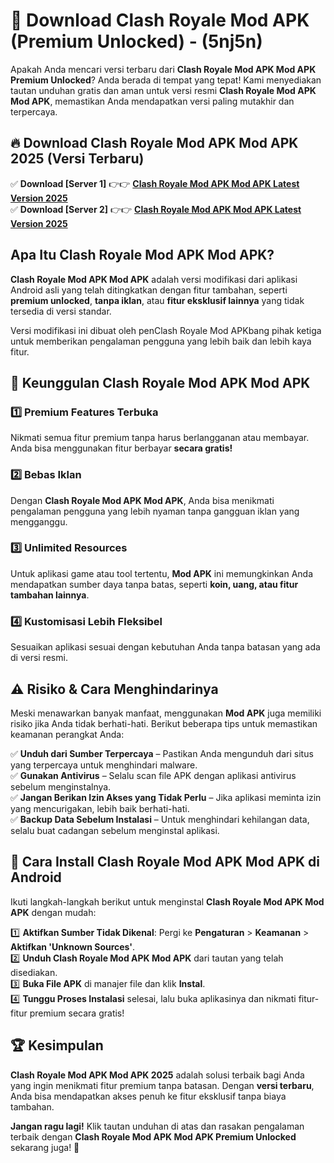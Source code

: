 

# 🎯 Download Clash Royale Mod APK (Premium Unlocked) -  (5nj5n) 

Apakah Anda mencari versi terbaru dari **Clash Royale Mod APK Mod APK Premium Unlocked**? Anda berada di tempat yang tepat! Kami menyediakan tautan unduhan gratis dan aman untuk versi resmi **Clash Royale Mod APK Mod APK**, memastikan Anda mendapatkan versi paling mutakhir dan terpercaya.

## 🔥 Download Clash Royale Mod APK Mod APK 2025 (Versi Terbaru)

✅ **Download [Server 1]** 👉👉 [**Clash Royale Mod APK Mod APK Latest Version 2025**](https://apkcomod.com?title=Clash_Royale_Mod_APK)  
✅ **Download [Server 2]** 👉👉 [**Clash Royale Mod APK Mod APK Latest Version 2025**](https://apkcomod.com?title=Clash_Royale_Mod_APK)  

## Apa Itu Clash Royale Mod APK Mod APK?

**Clash Royale Mod APK Mod APK** adalah versi modifikasi dari aplikasi Android asli yang telah ditingkatkan dengan fitur tambahan, seperti **premium unlocked**, **tanpa iklan**, atau **fitur eksklusif lainnya** yang tidak tersedia di versi standar.

Versi modifikasi ini dibuat oleh penClash Royale Mod APKbang pihak ketiga untuk memberikan pengalaman pengguna yang lebih baik dan lebih kaya fitur.

## 🎯 Keunggulan Clash Royale Mod APK Mod APK

### 1️⃣ Premium Features Terbuka
Nikmati semua fitur premium tanpa harus berlangganan atau membayar. Anda bisa menggunakan fitur berbayar **secara gratis!**

### 2️⃣ Bebas Iklan
Dengan **Clash Royale Mod APK Mod APK**, Anda bisa menikmati pengalaman pengguna yang lebih nyaman tanpa gangguan iklan yang mengganggu.

### 3️⃣ Unlimited Resources
Untuk aplikasi game atau tool tertentu, **Mod APK** ini memungkinkan Anda mendapatkan sumber daya tanpa batas, seperti **koin, uang, atau fitur tambahan lainnya**.

### 4️⃣ Kustomisasi Lebih Fleksibel
Sesuaikan aplikasi sesuai dengan kebutuhan Anda tanpa batasan yang ada di versi resmi.

## ⚠️ Risiko & Cara Menghindarinya

Meski menawarkan banyak manfaat, menggunakan **Mod APK** juga memiliki risiko jika Anda tidak berhati-hati. Berikut beberapa tips untuk memastikan keamanan perangkat Anda:

✅ **Unduh dari Sumber Terpercaya** – Pastikan Anda mengunduh dari situs yang terpercaya untuk menghindari malware.  
✅ **Gunakan Antivirus** – Selalu scan file APK dengan aplikasi antivirus sebelum menginstalnya.  
✅ **Jangan Berikan Izin Akses yang Tidak Perlu** – Jika aplikasi meminta izin yang mencurigakan, lebih baik berhati-hati.  
✅ **Backup Data Sebelum Instalasi** – Untuk menghindari kehilangan data, selalu buat cadangan sebelum menginstal aplikasi.

## 📌 Cara Install Clash Royale Mod APK Mod APK di Android

Ikuti langkah-langkah berikut untuk menginstal **Clash Royale Mod APK Mod APK** dengan mudah:

1️⃣ **Aktifkan Sumber Tidak Dikenal**: Pergi ke **Pengaturan** > **Keamanan** > **Aktifkan 'Unknown Sources'**.  
2️⃣ **Unduh Clash Royale Mod APK Mod APK** dari tautan yang telah disediakan.  
3️⃣ **Buka File APK** di manajer file dan klik **Instal**.  
4️⃣ **Tunggu Proses Instalasi** selesai, lalu buka aplikasinya dan nikmati fitur-fitur premium secara gratis!

## 🏆 Kesimpulan

**Clash Royale Mod APK Mod APK 2025** adalah solusi terbaik bagi Anda yang ingin menikmati fitur premium tanpa batasan. Dengan **versi terbaru**, Anda bisa mendapatkan akses penuh ke fitur eksklusif tanpa biaya tambahan.

**Jangan ragu lagi!** Klik tautan unduhan di atas dan rasakan pengalaman terbaik dengan **Clash Royale Mod APK Mod APK Premium Unlocked** sekarang juga! 🚀

